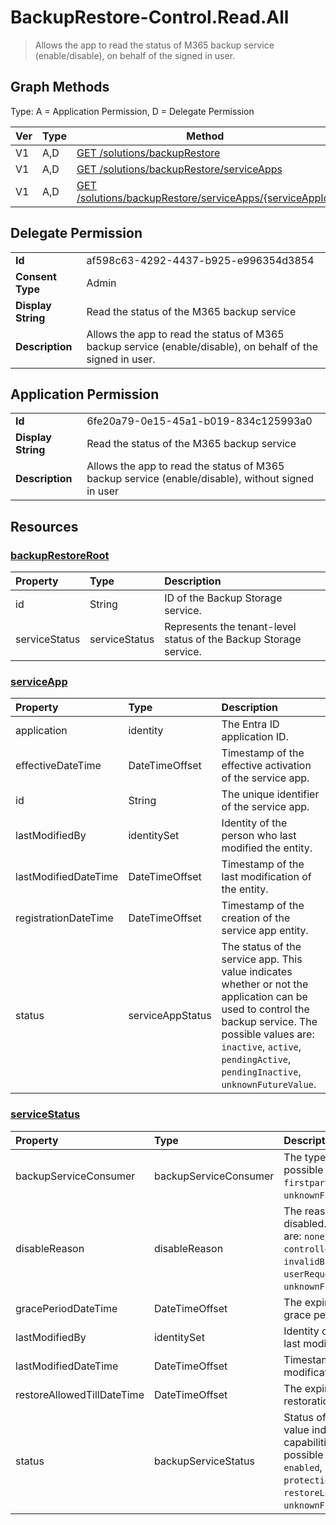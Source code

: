 # BackupRestore-Control.Read.All

> Allows the app to read the status of M365 backup service (enable/disable), on behalf of the signed in user.
## Graph Methods

Type: A = Application Permission, D = Delegate Permission

|Ver|Type|Method|
|-------|----|------|
|V1|A,D|[GET /solutions/backupRestore](https://docs.microsoft.com/graph/api/backuprestoreroot-get?view=graph-rest-1.0&tabs=http)|
|V1|A,D|[GET /solutions/backupRestore/serviceApps](https://docs.microsoft.com/graph/api/backuprestoreroot-list-serviceapps?view=graph-rest-1.0&tabs=http)|
|V1|A,D|[GET /solutions/backupRestore/serviceApps/{serviceAppId}](https://docs.microsoft.com/graph/api/serviceapp-get?view=graph-rest-1.0&tabs=http)|
## Delegate Permission
|||
|-|-|
|**Id**|af598c63-4292-4437-b925-e996354d3854|
|**Consent Type**|Admin|
|**Display String**|Read the status of the M365 backup service|
|**Description**|Allows the app to read the status of M365 backup service (enable/disable), on behalf of the signed in user.|
## Application Permission
|||
|-|-|
|**Id**|6fe20a79-0e15-45a1-b019-834c125993a0|
|**Display String**|Read the status of the M365 backup service|
|**Description**|Allows the app to read the status of M365 backup service (enable/disable), without signed in user|
## Resources
### [backupRestoreRoot ](https://docs.microsoft.com/graph/api/resources/backuprestoreroot?view=graph-rest-1.0&tabs=http)
|Property|Type|Description|
|:---|:---|:---|
|id|String|ID of the Backup Storage service.|
|serviceStatus|serviceStatus|Represents the tenant-level status of the Backup Storage service.|
### [serviceApp ](https://docs.microsoft.com/graph/api/resources/serviceapp?view=graph-rest-1.0&tabs=http)
|Property|Type|Description|
|:---|:---|:---|
|application|identity|The Entra ID application ID.|
|effectiveDateTime|DateTimeOffset|Timestamp of the effective activation of the service app.|
|id|String|The unique identifier of the service app.|
|lastModifiedBy|identitySet|Identity of the person who last modified the entity.|
|lastModifiedDateTime|DateTimeOffset|Timestamp of the last modification of the entity.|
|registrationDateTime|DateTimeOffset|Timestamp of the creation of the service app entity.|
|status|serviceAppStatus|The status of the service app. This value indicates whether or not the application can be used to control the backup service. The possible values are: `inactive`, `active`, `pendingActive`, `pendingInactive`, `unknownFutureValue`.|
### [serviceStatus ](https://docs.microsoft.com/graph/api/resources/servicestatus?view=graph-rest-1.0&tabs=http)
|Property|Type|Description|
|:---|:---|:---|
|backupServiceConsumer|backupServiceConsumer|The type of consumer. The possible values are: `unknown`, `firstparty`, `thirdparty`, `unknownFutureValue`.|
|disableReason|disableReason|The reason the service is disabled. The possible values are: `none`, `controllerServiceAppDeleted`, `invalidBillingProfile`, `userRequested`, `unknownFutureValue`.|
|gracePeriodDateTime|DateTimeOffset|The expiration time of the grace period.|
|lastModifiedBy|identitySet|Identity of the person who last modified the entity.|
|lastModifiedDateTime|DateTimeOffset|Timestamp of the last modification of the entity.|
|restoreAllowedTillDateTime|DateTimeOffset|The expiration time of the restoration allowed period.|
|status|backupServiceStatus|Status of the service. This value indicates what capabilities can be used. The possible values are: `disabled`, `enabled`, `protectionChangeLocked`, `restoreLocked`, `unknownFutureValue`.|
